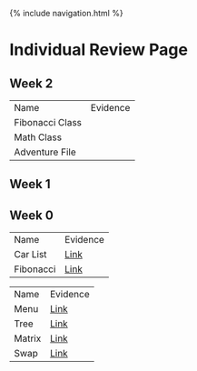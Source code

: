 {% include navigation.html %}

# Individual Review Page

## Week 2

<table>
  <tr>
    <td>Name</td>
    <td>Evidence</td>
  <tr>
    <td>Fibonacci Class</td>
    <td></td>
  <tr>
    <td>Math Class</td>
    <td></td>
  <tr>
    <td>Adventure File</td>
    <td></td>
</table>

## Week 1

<table>
  <tr>
    <td>Name</td>
    <td>Evidence</td>
  <tr>
    <td>Car List</td>
    <td><a href="https://github.com/deimie/individual/commit/561ecb86fa782cb453cf60fc092fb385de30e777">Link</a></td>
  <tr>
    <td>Fibonacci</td>
    <td><a href="https://github.com/deimie/individual/commit/561ecb86fa782cb453cf60fc092fb385de30e777">Link</a></td>

## Week 0
    
<table>
  <tr>
    <td>Name</td>
    <td>Evidence</td>
  <tr>
    <td>Menu</td>
    <td><a href="https://github.com/deimie/individual/commit/d825d2d7a9b5f42cfc6db9e111508242e27b657e">Link</a></td>
  <tr>
    <td>Tree</td>
    <td><a href="https://github.com/deimie/individual/commit/d825d2d7a9b5f42cfc6db9e111508242e27b657e">Link</a></td>
  <tr>
    <td>Matrix</td>
    <td><a href="">Link</a></td>
  <tr>
    <td>Swap</td>
    <td><a href="">Link</a></td>
</table>
    

    

